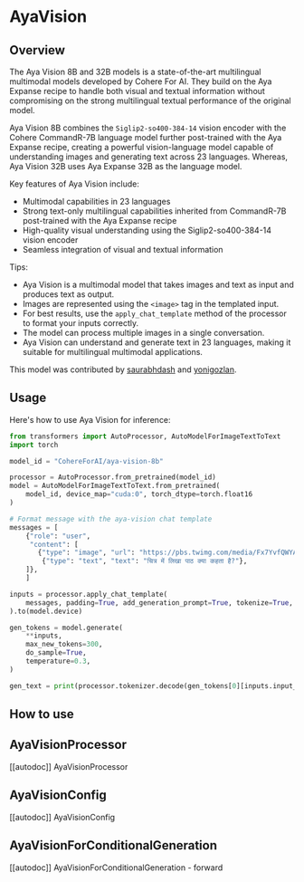 <!--Copyright 2025 The HuggingFace Team. All rights reserved.

Licensed under the Apache License, Version 2.0 (the "License"); you may not use this file except in compliance with
the License. You may obtain a copy of the License at

http://www.apache.org/licenses/LICENSE-2.0

Unless required by applicable law or agreed to in writing, software distributed under the License is distributed on
an "AS IS" BASIS, WITHOUT WARRANTIES OR CONDITIONS OF ANY KIND, either express or implied. See the License for the
specific language governing permissions and limitations under the License.

⚠️ Note that this file is in Markdown but contain specific syntax for our doc-builder (similar to MDX) that may not be
rendered properly in your Markdown viewer.

-->

# AyaVision

## Overview

The Aya Vision 8B and 32B models is a state-of-the-art multilingual multimodal models developed by Cohere For AI. They build on the Aya Expanse recipe to handle both visual and textual information without compromising on the strong multilingual textual performance of the original model.

Aya Vision 8B combines the `Siglip2-so400-384-14` vision encoder with the Cohere CommandR-7B language model further post-trained with the Aya Expanse recipe, creating a powerful vision-language model capable of understanding images and generating text across 23 languages. Whereas, Aya Vision 32B uses Aya Expanse 32B as the language model.

Key features of Aya Vision include:
- Multimodal capabilities in 23 languages
- Strong text-only multilingual capabilities inherited from CommandR-7B post-trained with the Aya Expanse recipe
- High-quality visual understanding using the Siglip2-so400-384-14 vision encoder
- Seamless integration of visual and textual information

<!-- <img src="https://huggingface.co/datasets/huggingface/documentation-images/resolve/main/transformers/model_doc/aya_vision_architecture.webp"
alt="drawing" width="600"/>

<small> Aya Vision architecture. </small> -->

Tips:

- Aya Vision is a multimodal model that takes images and text as input and produces text as output.
- Images are represented using the `<image>` tag in the templated input.
- For best results, use the `apply_chat_template` method of the processor to format your inputs correctly.
- The model can process multiple images in a single conversation.
- Aya Vision can understand and generate text in 23 languages, making it suitable for multilingual multimodal applications.

<INSERT TIPS ABOUT MODEL HERE>

This model was contributed by [saurabhdash](https://huggingface.co/saurabhdash) and [yonigozlan](https://huggingface.co/yonigozlan).


## Usage

Here's how to use Aya Vision for inference:

```python
from transformers import AutoProcessor, AutoModelForImageTextToText
import torch

model_id = "CohereForAI/aya-vision-8b"

processor = AutoProcessor.from_pretrained(model_id)
model = AutoModelForImageTextToText.from_pretrained(
    model_id, device_map="cuda:0", torch_dtype=torch.float16
)

# Format message with the aya-vision chat template
messages = [
    {"role": "user",
     "content": [
       {"type": "image", "url": "https://pbs.twimg.com/media/Fx7YvfQWYAIp6rZ?format=jpg&name=medium"},
        {"type": "text", "text": "चित्र में लिखा पाठ क्या कहता है?"},
    ]},
    ]

inputs = processor.apply_chat_template(
    messages, padding=True, add_generation_prompt=True, tokenize=True, return_dict=True, return_tensors="pt"
).to(model.device)

gen_tokens = model.generate(
    **inputs, 
    max_new_tokens=300, 
    do_sample=True, 
    temperature=0.3,
)

gen_text = print(processor.tokenizer.decode(gen_tokens[0][inputs.input_ids.shape[1]:], skip_special_tokens=True))
```

## How to use

<INSERT Usage examples here>


## AyaVisionProcessor

[[autodoc]] AyaVisionProcessor

## AyaVisionConfig

[[autodoc]] AyaVisionConfig

## AyaVisionForConditionalGeneration

[[autodoc]] AyaVisionForConditionalGeneration
    - forward
